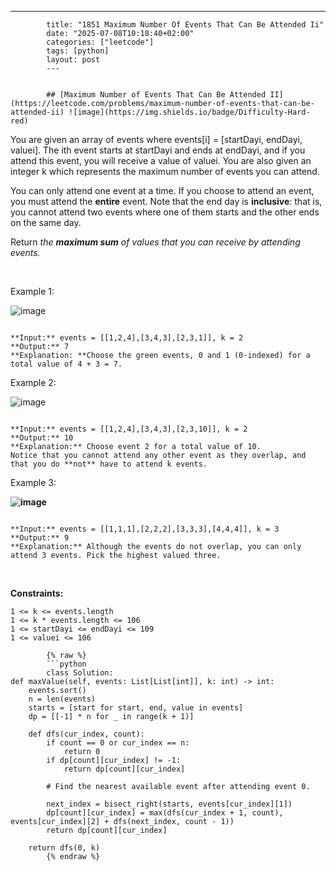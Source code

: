---
            title: "1851 Maximum Number Of Events That Can Be Attended Ii"
            date: "2025-07-08T10:18:40+02:00"
            categories: ["leetcode"]
            tags: [python]
            layout: post
            ---
            

            ## [Maximum Number of Events That Can Be Attended II](https://leetcode.com/problems/maximum-number-of-events-that-can-be-attended-ii) ![image](https://img.shields.io/badge/Difficulty-Hard-red)

You are given an array of events where events[i] = [startDayi, endDayi, valuei]. The ith event starts at startDayi and ends at endDayi, and if you attend this event, you will receive a value of valuei. You are also given an integer k which represents the maximum number of events you can attend.

You can only attend one event at a time. If you choose to attend an event, you must attend the **entire** event. Note that the end day is **inclusive**: that is, you cannot attend two events where one of them starts and the other ends on the same day.

Return *the **maximum sum** of values that you can receive by attending events.*

 

Example 1:

![image](https://assets.leetcode.com/uploads/2021/01/10/screenshot-2021-01-11-at-60048-pm.png)

```

**Input:** events = [[1,2,4],[3,4,3],[2,3,1]], k = 2
**Output:** 7
**Explanation: **Choose the green events, 0 and 1 (0-indexed) for a total value of 4 + 3 = 7.
```

Example 2:

![image](https://assets.leetcode.com/uploads/2021/01/10/screenshot-2021-01-11-at-60150-pm.png)

```

**Input:** events = [[1,2,4],[3,4,3],[2,3,10]], k = 2
**Output:** 10
**Explanation:** Choose event 2 for a total value of 10.
Notice that you cannot attend any other event as they overlap, and that you do **not** have to attend k events.
```

Example 3:

**![image](https://assets.leetcode.com/uploads/2021/01/10/screenshot-2021-01-11-at-60703-pm.png)**

```

**Input:** events = [[1,1,1],[2,2,2],[3,3,3],[4,4,4]], k = 3
**Output:** 9
**Explanation:** Although the events do not overlap, you can only attend 3 events. Pick the highest valued three.
```

 

**Constraints:**

	1 <= k <= events.length
	1 <= k * events.length <= 106
	1 <= startDayi <= endDayi <= 109
	1 <= valuei <= 106

            {% raw %}
            ```python
            class Solution:
    def maxValue(self, events: List[List[int]], k: int) -> int:        
        events.sort()
        n = len(events)
        starts = [start for start, end, value in events]
        dp = [[-1] * n for _ in range(k + 1)]
        
        def dfs(cur_index, count):
            if count == 0 or cur_index == n:
                return 0
            if dp[count][cur_index] != -1:
                return dp[count][cur_index]

            # Find the nearest available event after attending event 0.

            next_index = bisect_right(starts, events[cur_index][1])
            dp[count][cur_index] = max(dfs(cur_index + 1, count), events[cur_index][2] + dfs(next_index, count - 1))
            return dp[count][cur_index]
        
        return dfs(0, k)
            {% endraw %}
            